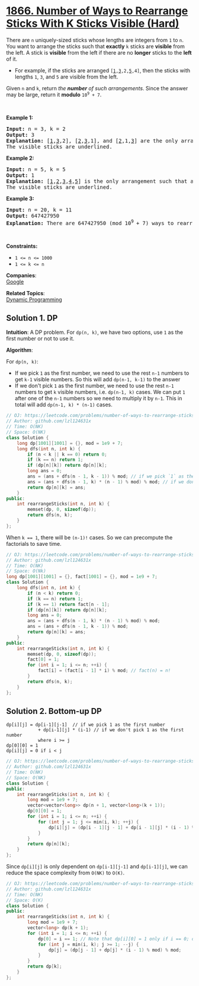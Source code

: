 # [1866. Number of Ways to Rearrange Sticks With K Sticks Visible (Hard)](https://leetcode.com/problems/number-of-ways-to-rearrange-sticks-with-k-sticks-visible/)

<p>There are <code>n</code> uniquely-sized sticks whose lengths are integers from <code>1</code> to <code>n</code>. You want to arrange the sticks such that <strong>exactly</strong> <code>k</code>&nbsp;sticks are <strong>visible</strong> from the left. A stick&nbsp;is <strong>visible</strong> from the left if there are no <strong>longer</strong>&nbsp;sticks to the <strong>left</strong> of it.</p>

<ul>
	<li>For example, if the sticks are arranged <code>[<u>1</u>,<u>3</u>,2,<u>5</u>,4]</code>, then the sticks with lengths <code>1</code>, <code>3</code>, and <code>5</code> are visible from the left.</li>
</ul>

<p>Given <code>n</code> and <code>k</code>, return <em>the <strong>number</strong> of such arrangements</em>. Since the answer may be large, return it <strong>modulo</strong> <code>10<sup>9</sup> + 7</code>.</p>

<p>&nbsp;</p>
<p><strong>Example 1:</strong></p>

<pre><strong>Input:</strong> n = 3, k = 2
<strong>Output:</strong> 3
<strong>Explanation:</strong> [<u>1</u>,<u>3</u>,2], [<u>2</u>,<u>3</u>,1], and [<u>2</u>,1,<u>3</u>] are the only arrangements such that exactly 2 sticks are visible.
The visible sticks are underlined.
</pre>

<p><strong>Example 2:</strong></p>

<pre><strong>Input:</strong> n = 5, k = 5
<strong>Output:</strong> 1
<strong>Explanation:</strong> [<u>1</u>,<u>2</u>,<u>3</u>,<u>4</u>,<u>5</u>] is the only arrangement such that all 5 sticks are visible.
The visible sticks are underlined.
</pre>

<p><strong>Example 3:</strong></p>

<pre><strong>Input:</strong> n = 20, k = 11
<strong>Output:</strong> 647427950
<strong>Explanation:</strong> There are 647427950 (mod 10<sup>9 </sup>+ 7) ways to rearrange the sticks such that exactly 11 sticks are visible.
</pre>

<p>&nbsp;</p>
<p><strong>Constraints:</strong></p>

<ul>
	<li><code>1 &lt;= n &lt;= 1000</code></li>
	<li><code>1 &lt;= k &lt;= n</code></li>
</ul>


**Companies**:  
[Google](https://leetcode.com/company/google)

**Related Topics**:  
[Dynamic Programming](https://leetcode.com/tag/dynamic-programming/)

## Solution 1. DP

**Intuition**: A DP problem. For `dp(n, k)`, we have two options, use `1` as the first number or not to use it.

**Algorithm**:

For `dp(n, k)`:
* If we pick `1` as the first number, we need to use the rest `n-1` numbers to get `k-1` visible numbers. So this will add `dp(n-1, k-1)` to the answer
* If we don't pick `1` as the first number, we need to use the rest `n-1` numbers to get `k` visible numbers, i.e. `dp(n-1, k)` cases. We can put `1` after one of the `n-1` numbers so we need to multiply it by `n-1`. This in total will add `dp(n-1, k) * (n-1)` cases.

```cpp
// OJ: https://leetcode.com/problems/number-of-ways-to-rearrange-sticks-with-k-sticks-visible/
// Author: github.com/lzl124631x
// Time: O(NK)
// Space: O(NK)
class Solution {
    long dp[1001][1001] = {}, mod = 1e9 + 7;
    long dfs(int n, int k) {
        if (n < k || k == 0) return 0;
        if (k == n) return 1;
        if (dp[n][k]) return dp[n][k];
        long ans = 0;
        ans = (ans + dfs(n - 1, k - 1)) % mod; // if we pick `1` as the first number, there will be `dp(n - 1, k - 1)` cases
        ans = (ans + dfs(n - 1, k) * (n - 1) % mod) % mod; // if we don't pick `1` as the first number, there will be `dp(n - 1, k) * (n-1)` cases
        return dp[n][k] = ans;
    }
public:
    int rearrangeSticks(int n, int k) {
        memset(dp, 0, sizeof(dp));
        return dfs(n, k);
    }
};
```

When `k == 1`, there will be `(n-1)!` cases. So we can precompute the factorials to save time.

```cpp
// OJ: https://leetcode.com/problems/number-of-ways-to-rearrange-sticks-with-k-sticks-visible/
// Author: github.com/lzl124631x
// Time: O(NK)
// Space: O(Nk)
long dp[1001][1001] = {}, fact[1001] = {}, mod = 1e9 + 7;
class Solution {
    long dfs(int n, int k) {
        if (n < k) return 0;
        if (k == n) return 1;
        if (k == 1) return fact[n - 1];
        if (dp[n][k]) return dp[n][k];
        long ans = 0;
        ans = (ans + dfs(n - 1, k) * (n - 1) % mod) % mod;
        ans = (ans + dfs(n - 1, k - 1)) % mod;
        return dp[n][k] = ans;
    }
public:
    int rearrangeSticks(int n, int k) {
        memset(dp, 0, sizeof(dp));
        fact[0] = 1;
        for (int i = 1; i <= n; ++i) {
            fact[i] = (fact[i - 1] * i) % mod; // fact(n) = n!
        }
        return dfs(n, k);
    }
};
```

## Solution 2. Bottom-up DP

```
dp[i][j] = dp[i-1][j-1]  // if we pick 1 as the first number
            + dp[i-1][j] * (i-1) // if we don't pick 1 as the first number
            where i >= j
dp[0][0] = 1
dp[i][j] = 0 if i < j
```

```cpp
// OJ: https://leetcode.com/problems/number-of-ways-to-rearrange-sticks-with-k-sticks-visible/
// Author: github.com/lzl124631x
// Time: O(NK)
// Space: O(NK)
class Solution {
public:
    int rearrangeSticks(int n, int k) {
        long mod = 1e9 + 7;
        vector<vector<long>> dp(n + 1, vector<long>(k + 1));
        dp[0][0] = 1;
        for (int i = 1; i <= n; ++i) {
            for (int j = 1; j <= min(i, k); ++j) {
                dp[i][j] = (dp[i - 1][j - 1] + dp[i - 1][j] * (i - 1) % mod) % mod;
            }
        }
        return dp[n][k];
    }
};
```

Since `dp[i][j]` is only dependent on `dp[i-1][j-1]` and `dp[i-1][j]`, we can reduce the space complexity from `O(NK)` to `O(K)`.

```cpp
// OJ: https://leetcode.com/problems/number-of-ways-to-rearrange-sticks-with-k-sticks-visible/
// Author: github.com/lzl124631x
// Time: O(NK)
// Space: O(K)
class Solution {
public:
    int rearrangeSticks(int n, int k) {
        long mod = 1e9 + 7;
        vector<long> dp(k + 1);
        for (int i = 1; i <= n; ++i) {
            dp[0] = i == 1; // Note that dp[i][0] = 1 only if i == 0; otherwise dp[i][0] = 0.
            for (int j = min(i, k); j >= 1; --j) {
                dp[j] = (dp[j - 1] + dp[j] * (i - 1) % mod) % mod;
            }
        }
        return dp[k];
    }
};
```